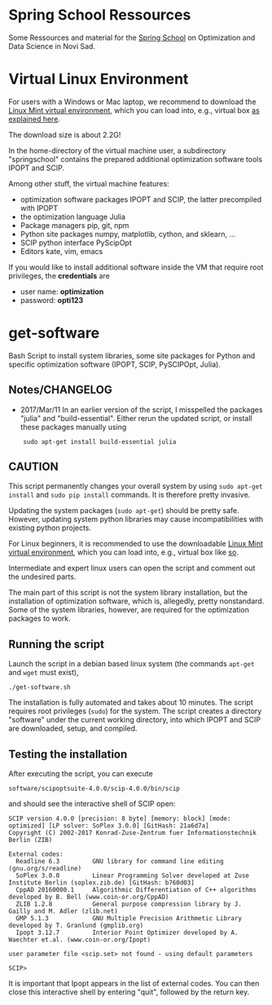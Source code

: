# Spring School Ressources

Some Ressources and material for the [Spring School](http://optdata-springschool.com/index.php/en/) on Optimization and Data Science in Novi Sad.

# Virtual Linux Environment

For users with a Windows or Mac laptop, we recommend to download the [Linux Mint virtual environment](http://www.zib.de/hendel/download/Linux_Mint_18.1_xfce.ova),
which you can load into, e.g., virtual box [as explained here](https://www.maketecheasier.com/import-export-ova-files-in-virtualbox/).

The download size is about 2.2G!

In the home-directory of the virtual machine user, a subdirectory "springschool" contains
the prepared additional optimization software tools IPOPT and SCIP.

Among other stuff, the virtual machine features:

- optimization software packages IPOPT and SCIP, the latter precompiled with IPOPT
- the optimization language Julia
- Package managers pip, git, npm
- Python site packages numpy, matplotlib, cython, and sklearn, ...
- SCIP python interface PyScipOpt
- Editors kate, vim, emacs

If you would like to install additional software inside the VM that require root privileges, the **credentials** are

- user name: **optimization**
- password: **opti123**


# get-software

Bash Script to install system libraries, some site packages for Python
and specific optimization software (IPOPT, SCIP, PySCIPOpt, Julia).

Notes/CHANGELOG
-----

- 2017/Mar/11 In an earlier version of the script, I misspelled the packages "julia" and "build-essential". Either rerun the updated script,
or install these packages manually using
```
    sudo apt-get install build-essential julia
```

CAUTION
-------

This script permanently changes your overall system by using `sudo apt-get install` and `sudo pip install` commands.
It is therefore pretty invasive.


Updating the system packages (`sudo apt-get`) should be pretty safe. However, updating system python libraries may cause incompatibilities
with existing python projects.

For Linux beginners, it is recommended to
use the downloadable [Linux Mint virtual environment](http://www.zib.de/hendel/download/Linux_Mint_18.1_xfce.ova),
which you can load into, e.g., virtual box like [so](https://www.maketecheasier.com/import-export-ova-files-in-virtualbox/).


Intermediate and expert linux users can open the script and comment out the undesired parts.

The main part of this script is not the system library installation, but the installation of optimization software, which is,
allegedly, pretty nonstandard. Some of the system libraries, however, are required for the optimization packages to work.


Running the script
------------------

Launch the script in a debian based linux system (the commands `apt-get` and `wget` must exist),

```
./get-software.sh
```

The installation is fully automated and takes about 10 minutes.
The script requires root privileges (`sudo`) for the system.
The script creates a directory "software" under the current working directory,
into which IPOPT and SCIP are downloaded, setup, and compiled.


Testing the installation
------------------------

After executing the script, you can execute
```
software/scipoptsuite-4.0.0/scip-4.0.0/bin/scip
```

and should see the interactive shell of SCIP open:

```
SCIP version 4.0.0 [precision: 8 byte] [memory: block] [mode: optimized] [LP solver: SoPlex 3.0.0] [GitHash: 21a6d7a]
Copyright (C) 2002-2017 Konrad-Zuse-Zentrum fuer Informationstechnik Berlin (ZIB)

External codes:
  Readline 6.3         GNU library for command line editing (gnu.org/s/readline)
  SoPlex 3.0.0         Linear Programming Solver developed at Zuse Institute Berlin (soplex.zib.de) [GitHash: b760d03]
  CppAD 20160000.1     Algorithmic Differentiation of C++ algorithms developed by B. Bell (www.coin-or.org/CppAD)
  ZLIB 1.2.8           General purpose compression library by J. Gailly and M. Adler (zlib.net)
  GMP 5.1.3            GNU Multiple Precision Arithmetic Library developed by T. Granlund (gmplib.org)
  Ipopt 3.12.7         Interior Point Optimizer developed by A. Waechter et.al. (www.coin-or.org/Ipopt)

user parameter file <scip.set> not found - using default parameters

SCIP>
```

It is important that Ipopt appears in the list of external codes.
You can then close this interactive shell by entering "quit", followed by the return key.














